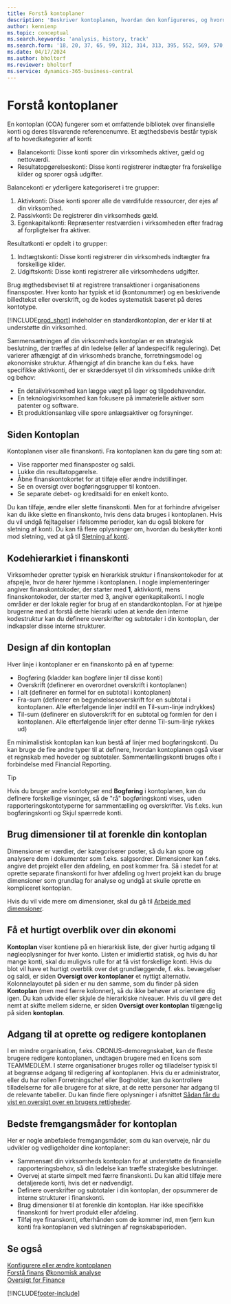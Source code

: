 ```yaml
---
title: Forstå kontoplaner
description: 'Beskriver kontoplanen, hvordan den konfigureres, og hvordan den bruges.'
author: kennienp
ms.topic: conceptual
ms.search.keywords: 'analysis, history, track'
ms.search.form: '18, 20, 37, 65, 99, 312, 314, 313, 395, 552, 569, 570, 634, 790, 791, 1158'
ms.date: 04/17/2024
ms.author: bholtorf
ms.reviewer: bholtorf
ms.service: dynamics-365-business-central
---
```


# <a name="understanding-the-chart-of-accounts"></a>Forstå kontoplaner

En kontoplan (COA) fungerer som et omfattende bibliotek over finansielle konti og deres tilsvarende referencenumre. Et ægthedsbevis består typisk af to hovedkategorier af konti:

- Balancekonti: Disse konti sporer din virksomheds aktiver, gæld og nettoværdi.
- Resultatopgørelseskonti: Disse konti registrerer indtægter fra forskellige kilder og sporer også udgifter.

Balancekonti er yderligere kategoriseret i tre grupper:

1. Aktivkonti: Disse konti sporer alle de værdifulde ressourcer, der ejes af din virksomhed.
1. Passivkonti: De registrerer din virksomheds gæld.
1. Egenkapitalkonti: Repræsenter restværdien i virksomheden efter fradrag af forpligtelser fra aktiver.

Resultatkonti er opdelt i to grupper:

1. Indtægtskonti: Disse konti registrerer din virksomheds indtægter fra forskellige kilder.
1. Udgiftskonti: Disse konti registrerer alle virksomhedens udgifter.

Brug ægthedsbeviset til at registrere transaktioner i organisationens finansposter. Hver konto har typisk et id (kontonummer) og en beskrivende billedtekst eller overskrift, og de kodes systematisk baseret på deres kontotype.

[!INCLUDE[prod_short](includes/prod_short.md)] indeholder en standardkontoplan, der er klar til at understøtte din virksomhed.

Sammensætningen af din virksomheds kontoplan er en strategisk beslutning, der træffes af din ledelse (eller af landespecifik regulering). Det varierer afhængigt af din virksomheds branche, forretningsmodel og økonomiske struktur. Afhængigt af din branche kan du f.eks. have specifikke aktivkonti, der er skræddersyet til din virksomheds unikke drift og behov:

* En detailvirksomhed kan lægge vægt på lager og tilgodehavender.
* En teknologivirksomhed kan fokusere på immaterielle aktiver som patenter og software.
* Et produktionsanlæg ville spore anlægsaktiver og forsyninger.

## <a name="the-chart-of-accounts-page"></a>Siden Kontoplan

Kontoplanen viser alle finanskonti. Fra kontoplanen kan du gøre ting som at:  

* Vise rapporter med finansposter og saldi.  
* Lukke din resultatopgørelse.  
* Åbne finanskontokortet for at tilføje eller ændre indstillinger.  
* Se en oversigt over bogføringsgrupper til kontoen.
* Se separate debet- og kreditsaldi for en enkelt konto.

Du kan tilføje, ændre eller slette finanskonti. Men for at forhindre afvigelser kan du ikke slette en finanskonto, hvis dens data bruges i kontoplanen. Hvis du vil undgå fejltagelser i følsomme perioder, kan du også blokere for sletning af konti. Du kan få flere oplysninger om, hvordan du beskytter konti mod sletning, ved at gå til [Sletning af konti](finance-setup-chart-accounts.md#delete-accounts).  

## <a name="the-code-hierarchy-in-gl-accounts"></a>Kodehierarkiet i finanskonti

Virksomheder opretter typisk en hierarkisk struktur i finanskontokoder for at afspejle, hvor de hører hjemme i kontoplanen. I nogle implementeringer angiver finanskontokoder, der starter med **1**, aktivkonti, mens finanskontokoder, der starter med 3, angiver egenkapitalkonti. I nogle områder er der lokale regler for brug af en standardkontoplan. For at hjælpe brugerne med at forstå dette hierarki uden at kende den interne kodestruktur kan du definere overskrifter og subtotaler i din kontoplan, der indkapsler disse interne strukturer.

## <a name="designing-your-chart-of-accounts"></a>Design af din kontoplan

Hver linje i kontoplaner er en finanskonto på en af typerne:

* Bogføring (kladder kan bogføre linjer til disse konti)
* Overskrift (definerer en overordnet overskrift i kontoplanen)
* I alt (definerer en formel for en subtotal i kontoplanen)
* Fra-sum (definerer en begyndelsesoverskrift for en subtotal i kontoplanen. Alle efterfølgende linjer indtil en Til-sum-linje indrykkes)
* Til-sum (definerer en slutoverskrift for en subtotal og formlen for den i kontoplanen. Alle efterfølgende linjer efter denne Til-sum-linje rykkes ud)

En minimalistisk kontoplan kan kun bestå af linjer med bogføringskonti. Du kan bruge de fire andre typer til at definere, hvordan kontoplanen også viser et regnskab med hoveder og subtotaler. Sammentællingskonti bruges ofte i forbindelse med Financial Reporting.

> [!TIP]
> Hvis du bruger andre kontotyper end **Bogføring** i kontoplanen, kan du definere forskellige visninger, så de "rå" bogføringskonti vises, uden rapporteringskontotyperne for sammentælling og overskrifter. Vis f.eks. kun bogføringskonti og Skjul spærrede konti.

## <a name="use-dimensions-to-simplify-your-chart-of-accounts"></a>Brug dimensioner til at forenkle din kontoplan

Dimensioner er værdier, der kategoriserer poster, så du kan spore og analysere dem i dokumenter som f.eks. salgsordrer. Dimensioner kan f.eks. angive det projekt eller den afdeling, en post kommer fra. Så i stedet for at oprette separate finanskonti for hver afdeling og hvert projekt kan du bruge dimensioner som grundlag for analyse og undgå at skulle oprette en kompliceret kontoplan.

Hvis du vil vide mere om dimensioner, skal du gå til [Arbejde med dimensioner](finance-dimensions.md).

## <a name="get-a-quick-overview-of-your-finances"></a>Få et hurtigt overblik over din økonomi

**Kontoplan** viser kontiene på en hierarkisk liste, der giver hurtig adgang til nøgleoplysninger for hver konto. Listen er imidlertid statisk, og hvis du har mange konti, skal du muligvis rulle for at få vist forskellige konti. Hvis du blot vil have et hurtigt overblik over det grundlæggende, f. eks. bevægelser og saldi, er siden **Oversigt over kontoplaner** et nyttigt alternativ. Kolonnelayoutet på siden er nu den samme, som du finder på siden **Kontoplan** (men med færre kolonner), så du ikke behøver at orientere dig igen. Du kan udvide eller skjule de hierarkiske niveauer. Hvis du vil gøre det nemt at skifte mellem siderne, er siden **Oversigt over kontoplan** tilgængelig på siden **kontoplan**.

## <a name="access-to-create-and-edit-the-chart-of-accounts"></a>Adgang til at oprette og redigere kontoplanen

I en mindre organisation, f.eks. CRONUS-demoregnskabet, kan de fleste brugere redigere kontoplanen, undtagen brugere med en licens som TEAMMEDLEM. I større organisationer bruges roller og tilladelser typisk til at begrænse adgang til redigering af kontoplanen. Hvis du er administrator, eller du har rollen Forretningschef eller Bogholder, kan du kontrollere tilladelserne for alle brugere for at sikre, at de rette personer har adgang til de relevante tabeller. Du kan finde flere oplysninger i afsnittet [Sådan får du vist en oversigt over en brugers rettigheder](ui-define-granular-permissions.md#get-an-overview-of-a-users-permissions).  


<!-- ## Standard chart of accounts in different regions
Uncomment when we have more examples added to our localization documentation

Some regions have defined standards for the chart of accounts structure you should use in your company. 

Here are some examples of such standards that have been implemented in localized versions of [!INCLUDE[prod_short](includes/prod_short.md)]:

* [Standard chart of accounts in Denmark](localfunctionality/denmark/how-to-set-up-standard-coa.md)
-->

## <a name="chart-of-accounts-best-practices"></a>Bedste fremgangsmåder for kontoplan

Her er nogle anbefalede fremgangsmåder, som du kan overveje, når du udvikler og vedligeholder dine kontoplaner:

* Sammensæt din virksomheds kontoplan for at understøtte de finansielle rapporteringsbehov, så din ledelse kan træffe strategiske beslutninger.
* Overvej at starte simpelt med færre finanskonti. Du kan altid tilføje mere detaljerede konti, hvis det er nødvendigt.
* Definere overskrifter og subtotaler i din kontoplan, der opsummerer de interne strukturer i finanskonti.
* Brug dimensioner til at forenkle din kontoplan. Har ikke specifikke finanskonti for hvert produkt eller afdeling.
* Tilføj nye finanskonti, efterhånden som de kommer ind, men fjern kun konti fra kontoplanen ved slutningen af regnskabsperioden.

## <a name="see-also"></a>Se også

[Konfigurere eller ændre kontoplanen](finance-setup-chart-accounts.md)  
[Forstå finans](finance-general-ledger.md)
[Økonomisk analyse](bi.md)  
[Oversigt for Finance](finance.md)  

[!INCLUDE[footer-include](includes/footer-banner.md)]
